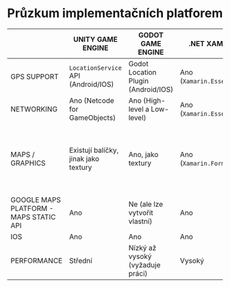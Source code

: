 # Průzkum implementačních platforem

| | __UNITY GAME ENGINE__ | __GODOT GAME ENGINE__ | __.NET XAMARIN__ | __JAVA ANDROID STUDIO__ |
| - | - | - | - | - |
| GPS SUPPORT | `LocationService` API (Android/IOS) | Godot Location Plugin (Android/IOS) | Ano (`Xamarin.Essentials`) | Ano |
| NETWORKING | Ano (Netcode for GameObjects) | Ano (High-level a Low-level) | Ano (`Xamarin.Essentials`) | Ano |
| MAPS / GRAPHICS | Existují balíčky, jinak jako textury | Ano, jako textury | Ano (`Xamarin.Forms.Map`) | Ano (Google Maps Android API, Maps SDK for Android) |
| GOOGLE MAPS PLATFORM - MAPS STATIC API | Ano | Ne (ale lze vytvořit vlastní) | Ano | Ano |
| IOS | Ano | Ano | Ano | Ne |
| PERFORMANCE | Střední | Nízký až vysoký (vyžaduje práci) | Vysoký | Vysoký |
